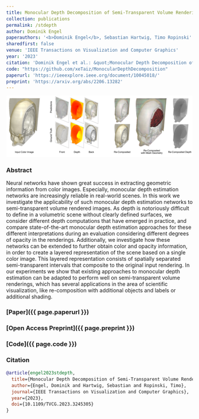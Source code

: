 ```yaml
---
title: Monocular Depth Decomposition of Semi-Transparent Volume Renderings
collection: publications
permalink: /stdepth
author: Dominik Engel
paperauthors: '<b>Dominik Engel</b>, Sebastian Hartwig, Timo Ropinski'
sharedfirst: false
venue: 'IEEE Transactions on Visualization and Computer Graphics'
year: '2023'
citation: 'Dominik Engel et al.: &quot;Monocular Depth Decomposition of Semi-Transparent Volume Renderings&quot; <i>IEEE TVCG 2023</i>.'
code: "https://github.com/xeTaiz/MonocularDepthDecomposition"
paperurl: 'https://ieeexplore.ieee.org/document/10045018/'
preprint: 'https://arxiv.org/abs/2206.13282'
---
```



![Semi-Transparent Monodepth Teaser](images/stdepth-teaser.png)

### Abstract
Neural networks have shown great success in extracting geometric information from color images. Especially, monocular depth estimation networks are increasingly reliable in real-world scenes. In this work we investigate the applicability of such monocular depth estimation networks to semi-transparent volume rendered images. As depth is notoriously difficult to define in a volumetric scene without clearly defined surfaces, we consider different depth computations that have emerged in practice, and compare state-of-the-art monocular depth estimation approaches for these different interpretations during an evaluation considering different degrees of opacity in the renderings. Additionally, we investigate how these networks can be extended to further obtain color and opacity information, in order to create a layered representation of the scene based on a single color image. This layered representation consists of spatially separated semi-transparent intervals that composite to the original input rendering. In our experiments we show that existing approaches to monocular depth estimation can be adapted to perform well on semi-transparent volume renderings, which has several applications in the area of scientific visualization, like re-composition with additional objects and labels or additional shading.

### [Paper]({{ page.paperurl }})

### [Open Access Preprint]({{ page.preprint }})
### [Code]({{ page.code }})

### Citation

```bibtex
@article{engel2023stdepth,
  title={Monocular Depth Decomposition of Semi-Transparent Volume Renderings},
  author={Engel, Dominik and Hartwig, Sebastian and Ropinski, Timo},
  journal={IEEE Transactions on Visualization and Computer Graphics},
  year={2023},
  doi={10.1109/TVCG.2023.3245305}
}
```
